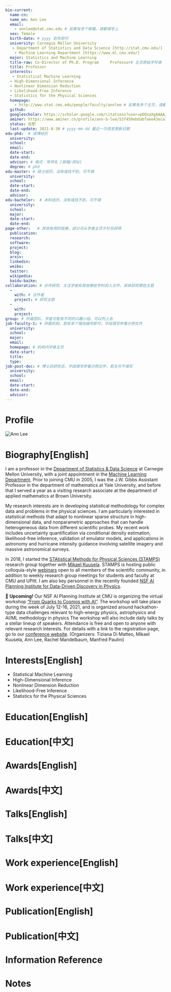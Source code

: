 ```yaml
---
bio-current:
  name-cn: 
  name_en: Ann Lee
  email: 
    - annlee@stat.cmu.edu # 如果有多个邮箱，请都填写上
  sex: female
  birth-date: # yyyy 到年即可
  university: Carnegie Mellon University 
   - Department of Statistics and Data Science [http://stat.cmu.edu/]
    - Machine Learning Department [https://www.ml.cmu.edu/]
  major: Statistics and Machine Learning
  title-raw: Co-Director of Ph.D. Program     Professor# 主页原始字符串
  title: Professor
  interests:
   - Statistical Machine Learning
  - High-Dimensional Inference
  - Nonlinear Dimension Reduction
  - Likelihood-Free Inference
  - Statistics for the Physical Sciences
  homepage: 
    - http://www.stat.cmu.edu/people/faculty/annlee # 如果有多个主页，请都填写上
  github: 
  googlescholar: https://scholar.google.com/citations?user=pDQsaXgAAAAJ&hl=en 
  aminer: https://www.aminer.cn/profile/ann-b-lee/53f450ebdabfaee43eca7589
  status: 在职
  last-update: 2021-8-30 # yyyy-mm-dd 最近一次信息更新日期
edu-phd:  # 读博经历
  university: 
  school: 
  email: 
  date-start: 
  date-end: 
  advisor: # 格式：导师名 [邮箱/网址]
  degree: # phd
edu-master: # 硕士经历，没有或找不到，可不填
  university: 
  school: 
  date-start: 
  date-end: 
  advisor:
edu-bachelor:  # 本科经历，没有或找不到，可不填
  university: 
  school: 
  major: 
  date-start: 
  date-end: 
page-other:   # 其他有用的链接，部分可从学者主页子栏目获得
  publication: 
  research: 
  software: 
  project: 
  blog: 
  arxiv: 
  linkedin: 
  weibo:
  twitter:
  wikipedia:
  baidu-baike:
collaboration: # 合作研究，关注学者和其他哪些学科的人合作，具体研究哪些主题
  - 
    with: # 合作者
    project: # 研究主题
  - 
    with: 
    project: 
group: # 所属团队，学者可能有不同的兴趣小组，可以列上去
job-faculty-1: # 所属机构，若有多个增加编号即可，字段填写参看示例文件
  university: 
  school: 
  major: 
  email: 
  homepage: # 机构内学者主页
  date-start: 
  title: 
  type: 
job-post-doc: # 博士后研究员，字段填写参看示例文件，若无可不填写
  university: 
  school: 
  email: 
  date-start: 
  date-end: 
  advisor: 
---
```


# Profile

![Ann Lee](http://www.stat.cmu.edu/sites/default/files/faculty_pictures/Ann_Lee_Headshot.jpg)

# Biography[English]
I am a professor in the [Department of Statistics & Data Science](http://www.stat.cmu.edu/) at Carnegie Mellon University, with a joint appointment in the [Machine Learning Department](https://www.ml.cmu.edu/). Prior to joining CMU in 2005, I was the J.W. Gibbs Assistant Professor in the department of mathematics at Yale University, and before that I served a year as a visiting research associate at the department of applied mathematics at Brown University.

My research interests are in developing statistical methodology for complex data and problems in the physical sciences. I am particularly interested in statistical methods that adapt to nonlinear sparse structure in high-dimensional data, and nonparametric approaches that can handle heterogeneous data from different scientific probes. My recent work includes uncertainty quantification via conditional density estimation, likelihood-free inference, validation of emulator models, and applications in astronomy and hurricane intensity guidance involving satellite imagery and massive astronomical surveys.

In 2018, I started the [STAtistical Methods for Physical Sciences (STAMPS)](http://stat.cmu.edu/stamps) research group together with [Mikael Kuusela](http://www.stat.cmu.edu/~mkuusela/). STAMPS is hosting public colloquia-style [webinars](http://www.stat.cmu.edu/stamps/webinar/spring-2021/) open to all members of the scientific community, in addition to weekly research group meetings for students and faculty at CMU and UPitt. I am also key personnel in the recently founded [NSF AI Planning Institute for Data-Driven Discovery in Physics](https://www.cmu.edu/ai-physics-institute/).

🚩 **Upcoming!** Our NSF AI Planning Institute at CMU is organizing the virtual workshop [“From Quarks to Cosmos with AI”](https://www.cmu.edu/ai-physics-institute/images/events/2021-7-12_quarks-to-cosmos/quarks-to-cosmos-poster.pdf). The workshop will take place during the week of July 12-16, 2021, and is organized around hackathon-type data challenges relevant to high-energy physics, astrophysics and AI/ML methodology in physics The workshop will also include daily talks by a stellar lineup of speakers. Attendance is free and open to anyone with relevant research interests. For details with a link to the registration page, go to our [conference website](https://events.mcs.cmu.edu/qtc2021/). (Organizers: Tiziana Di Matteo, Mikael Kuusela, Ann Lee, Rachel Mandelbaum, Manfred Paulini)

# Interests[English]
- Statistical Machine Learning
- High-Dimensional Inference
- Nonlinear Dimension Reduction
- Likelihood-Free Inference
- Statistics for the Physical Sciences


# Education[English]

# Education[中文]

# Awards[English]

# Awards[中文]

# Talks[English]

# Talks[中文]

# Work experience[English]

# Work experience[中文]

# Publication[English]

# Publication[中文]

# Information Reference

# Notes